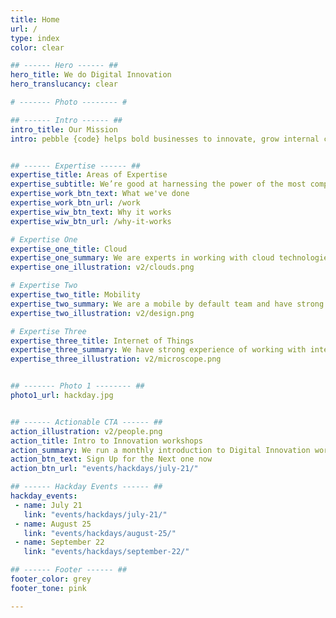 ```yaml
---
title: Home
url: /
type: index
color: clear

## ------ Hero ------ ##
hero_title: We do Digital Innovation
hero_translucancy: clear

# ------- Photo -------- #

## ------ Intro ------ ##
intro_title: Our Mission
intro: pebble {code} helps bold businesses to innovate, grow internal capabilities and create digital products that customers love. From start-ups to global enterprises our clients hire us for digital acceleration and innovation.


## ------ Expertise ------ ##
expertise_title: Areas of Expertise
expertise_subtitle: We’re good at harnessing the power of the most complex tools and technologies and applying these to solve business problems.
expertise_work_btn_text: What we've done
expertise_work_btn_url: /work
expertise_wiw_btn_text: Why it works
expertise_wiw_btn_url: /why-it-works

# Expertise One
expertise_one_title: Cloud
expertise_one_summary: We are experts in working with cloud technologies and have experience of configuring, automating and managing Amazon Web Services, Azure, Rackspace and even some old school bare metal.
expertise_one_illustration: v2/clouds.png

# Expertise Two
expertise_two_title: Mobility
expertise_two_summary: We are a mobile by default team and have strong expertise in design and development for mobile. We are excited by progressive web apps and the blurring between native and web.
expertise_two_illustration: v2/design.png

# Expertise Three
expertise_three_title: Internet of Things
expertise_three_summary: We have strong experience of working with internet_enabled hardware including firmware. We have worked with Bluetooth Low Energy, Light Bulbs, Rasperry Pis and Sensors.
expertise_three_illustration: v2/microscope.png


## ------- Photo 1 -------- ##
photo1_url: hackday.jpg


## ------ Actionable CTA ------ ##
action_illustration: v2/people.png
action_title: Intro to Innovation workshops
action_summary: We run a monthly introduction to Digital Innovation workshop at pebble HQ. This is a practical workshop on techniques that can make your organisation more innovative.
action_btn_text: Sign Up for the Next one now
action_btn_url: "events/hackdays/july-21/"

## ------ Hackday Events ------ ##
hackday_events:
 - name: July 21
   link: "events/hackdays/july-21/"
 - name: August 25
   link: "events/hackdays/august-25/"
 - name: September 22
   link: "events/hackdays/september-22/"

## ------ Footer ------ ##
footer_color: grey
footer_tone: pink

---
```

